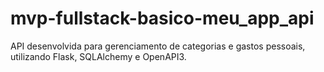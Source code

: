 # mvp-fullstack-basico-meu_app_api
API desenvolvida para gerenciamento de categorias e gastos pessoais, utilizando Flask, SQLAlchemy e OpenAPI3.
